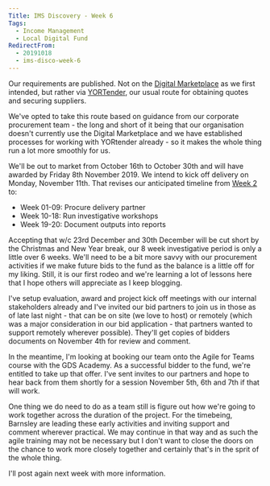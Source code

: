```yaml
---
Title: IMS Discovery - Week 6
Tags: 
  - Income Management
  - Local Digital Fund
RedirectFrom:
  - 20191018
  - ims-disco-week-6
---
```

Our requirements are published. Not on the [Digital Marketplace](https://www.digitalmarketplace.service.gov.uk/) as we first intended, but rather via [YORTender](https://www.yortender.co.uk/), our usual route for obtaining quotes and securing suppliers.

We've opted to take this route based on guidance from our corporate procurement team - the long and short of it being that our organisation doesn't currently use the Digital Marketplace and we have established processes for working with YORtender already - so it makes the whole thing run a lot more smoothly for us.

We'll be out to market from October 16th to October 30th and will have awarded by Friday 8th November 2019. We intend to kick off delivery on Monday, November 11th. That revises our anticipated timeline from [Week 2](/20190920) to:

* Week 01-09: Procure delivery partner
* Week 10-18: Run investigative workshops
* Week 19-20: Document outputs into reports

Accepting that w/c 23rd December and 30th December will be cut short by the Christmas and New Year break, our 8 week investigative period is only a little over 6 weeks. We'll need to be a bit more savvy with our procurement activities if we make future bids to the fund as the balance is a little off for my liking. Still, it is our first rodeo and we're learning a lot of lessons here that I hope others will appreciate as I keep blogging.

I've setup evaluation, award and project kick off meetings with our internal stakeholders already and I've invited our bid partners to join us in those as of late last night - that can be on site (we love to host) or remotely (which was a major consideration in our bid application - that partners wanted to support remotely wherever possible). They'll get copies of bidders documents on November 4th for review and comment.

In the meantime, I'm looking at booking our team onto the Agile for Teams course with the GDS Academy. As a successful bidder to the fund, we're entitled to take up that offer. I've sent invites to our partners and hope to hear back from them shortly for a session November 5th, 6th and 7th if that will work.

One thing we do need to do as a team still is figure out how we're going to work together across the duration of the project. For the timebeing, Barnsley are leading these early activities and inviting support and comment wherever practical. We may continue in that way and as such the agile training may not be necessary but I don't want to close the doors on the chance to work more closely together and certainly that's in the sprit of the whole thing.

I'll post again next week with more information.